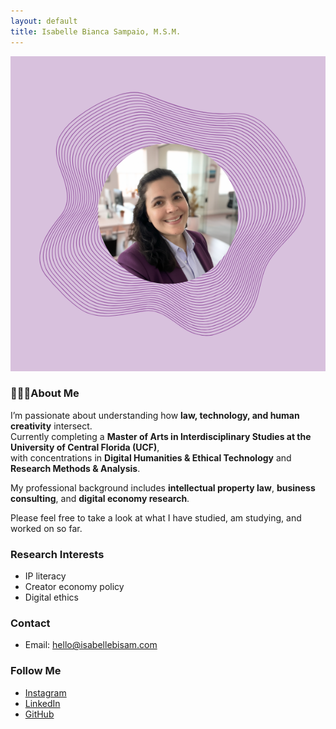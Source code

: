 ```yaml
---
layout: default
title: Isabelle Bianca Sampaio, M.S.M.
---
```


![IB picture](/assets/IB_headshot.png)

### 👩🏻‍💻About Me
I’m passionate about understanding how **law, technology, and human creativity** intersect.  
Currently completing a **Master of Arts in Interdisciplinary Studies at the University of Central Florida (UCF)**,  
with concentrations in **Digital Humanities & Ethical Technology** and **Research Methods & Analysis**.  

My professional background includes **intellectual property law**, **business consulting**, and **digital economy research**.  

Please feel free to take a look at what I have studied, am studying, and worked on so far.

### Research Interests
- IP literacy
- Creator economy policy
- Digital ethics

### Contact

- Email: [hello@isabellebisam.com](mailto:hello@isabellebisam.com)

### Follow Me

- [Instagram](https://instagram.com/isabellebisam)
- [LinkedIn](https://linkedin.com/in/isabellebisam)
- [GitHub](https://github.com/isabellebisam)